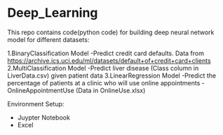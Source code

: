 # Deep_Learning
This repo contains code(python code) for building deep neural network model for different datasets:

1.BinaryClassification Model
-Predict credit card defaults. Data from https://archive.ics.uci.edu/ml/datasets/default+of+credit+card+clients
2.MultiClassification Model
-Predict liver disease (Class column in LiverData.csv) given patient data
3.LinearRegression Model
-Predict the percentage of patients at a clinic who will use online appointments - OnlineAppointmentUse (Data in OnlineUse.xlsx)

Environment Setup:
- Juypter Notebook
- Excel

